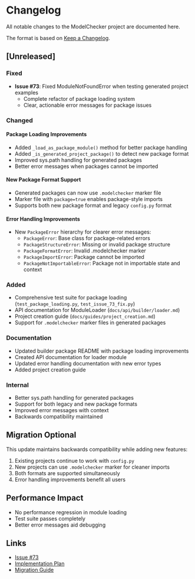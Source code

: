 # Changelog

All notable changes to the ModelChecker project are documented here.

The format is based on [Keep a Changelog](https://keepachangelog.com/en/1.0.0/).

## [Unreleased]

### Fixed
- **Issue #73**: Fixed ModuleNotFoundError when testing generated project examples
  - Complete refactor of package loading system
  - Clear, actionable error messages for package issues

### Changed

#### Package Loading Improvements
- Added `_load_as_package_module()` method for better package handling
- Added `_is_generated_project_package()` to detect new package format
- Improved sys.path handling for generated packages
- Better error messages when packages cannot be imported

#### New Package Format Support
- Generated packages can now use `.modelchecker` marker file
- Marker file with `package=true` enables package-style imports
- Supports both new package format and legacy `config.py` format

#### Error Handling Improvements
- New `PackageError` hierarchy for clearer error messages:
  - `PackageError`: Base class for package-related errors
  - `PackageStructureError`: Missing or invalid package structure
  - `PackageFormatError`: Invalid .modelchecker marker
  - `PackageImportError`: Package cannot be imported
  - `PackageNotImportableError`: Package not in importable state and context

### Added
- Comprehensive test suite for package loading (`test_package_loading.py`, `test_issue_73_fix.py`)
- API documentation for ModuleLoader (`docs/api/builder/loader.md`)
- Project creation guide (`docs/guides/project_creation.md`)
- Support for `.modelchecker` marker files in generated packages

### Documentation
- Updated builder package README with package loading improvements
- Created API documentation for loader module
- Updated error handling documentation with new error types
- Added project creation guide

### Internal
- Better sys.path handling for generated packages
- Support for both legacy and new package formats
- Improved error messages with context
- Backwards compatibility maintained

## Migration Optional

This update maintains backwards compatibility while adding new features:

1. Existing projects continue to work with `config.py`
2. New projects can use `.modelchecker` marker for cleaner imports
3. Both formats are supported simultaneously
4. Error handling improvements benefit all users

## Performance Impact

- No performance regression in module loading
- Test suite passes completely
- Better error messages aid debugging

## Links

- [Issue #73](https://github.com/benbrastmckie/ModelChecker/issues/73)
- [Implementation Plan](specs/plans/issue_73_package_loading_refactor.md)
- [Migration Guide](docs/migration/package_loading_v2.md)